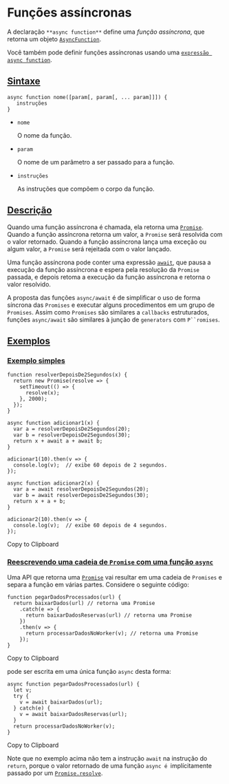 # Funções assíncronas

A declaração `**async function**` define uma *função assíncrona*, que retorna um objeto [`AsyncFunction`](https://developer.mozilla.org/pt-BR/docs/Web/JavaScript/Reference/Global_Objects/AsyncFunction).

Você também pode definir funções assíncronas usando uma [`expressão async function`](https://developer.mozilla.org/pt-BR/docs/Web/JavaScript/Reference/Operators/async_function).

## [Sintaxe](https://developer.mozilla.org/pt-BR/docs/Web/JavaScript/Reference/Statements/async_function#sintaxe)

```
async function nome([param[, param[, ... param]]]) {
   instruções
}
```

- `nome`

  O nome da função.

- `param`

  O nome de um parâmetro a ser passado para a função.

- `instruções`

  As instruções que compõem o corpo da função.

## [Descrição](https://developer.mozilla.org/pt-BR/docs/Web/JavaScript/Reference/Statements/async_function#descrição)

Quando uma função assíncrona é chamada, ela retorna uma [`Promise`](https://developer.mozilla.org/pt-BR/docs/Web/JavaScript/Reference/Global_Objects/Promise). Quando a função assíncrona retorna um valor, a `Promise` será resolvida com o valor retornado. Quando a função assíncrona lança uma exceção ou algum valor, a `Promise` será rejeitada com o valor lançado.

Uma função assíncrona pode conter uma expressão [`await`](https://developer.mozilla.org/pt-BR/docs/Web/JavaScript/Reference/Operators/await), que pausa a execução da função assíncrona e espera pela resolução da `Promise `passada, e depois retoma a execução da função assíncrona e retorna o valor resolvido.

A proposta das funções `async/await` é de simplificar o uso de forma síncrona das `Promises` e executar alguns procedimentos em um grupo de `Promises`. Assim como `Promises` são similares a `callbacks` estruturados, funções `async/await` são similares à junção de `generators` com `P``romises`.

## [Exemplos](https://developer.mozilla.org/pt-BR/docs/Web/JavaScript/Reference/Statements/async_function#exemplos)

### [Exemplo simples](https://developer.mozilla.org/pt-BR/docs/Web/JavaScript/Reference/Statements/async_function#exemplo_simples)

```
function resolverDepoisDe2Segundos(x) {
  return new Promise(resolve => {
    setTimeout(() => {
      resolve(x);
    }, 2000);
  });
}

async function adicionar1(x) {
  var a = resolverDepoisDe2Segundos(20);
  var b = resolverDepoisDe2Segundos(30);
  return x + await a + await b;
}

adicionar1(10).then(v => {
  console.log(v);  // exibe 60 depois de 2 segundos.
});

async function adicionar2(x) {
  var a = await resolverDepoisDe2Segundos(20);
  var b = await resolverDepoisDe2Segundos(30);
  return x + a + b;
}

adicionar2(10).then(v => {
  console.log(v);  // exibe 60 depois de 4 segundos.
});
```

Copy to Clipboard

### [Reescrevendo uma cadeia de `Promise` com uma função `async`](https://developer.mozilla.org/pt-BR/docs/Web/JavaScript/Reference/Statements/async_function#reescrevendo_uma_cadeia_de_promise_com_uma_função_async)

Uma API que retorna uma [`Promise`](https://developer.mozilla.org/pt-BR/docs/Web/JavaScript/Reference/Global_Objects/Promise) vai resultar em uma cadeia de `Promises` e separa a função em várias partes. Considere o seguinte código:

```
function pegarDadosProcessados(url) {
  return baixarDados(url) // retorna uma Promise
    .catch(e => {
      return baixarDadosReservas(url) // retorna uma Promise
    })
    .then(v => {
      return processarDadosNoWorker(v); // retorna uma Promise
    });
}
```

Copy to Clipboard

pode ser escrita em uma única função `async` desta forma:

```
async function pegarDadosProcessados(url) {
  let v;
  try {
    v = await baixarDados(url);
  } catch(e) {
    v = await baixarDadosReservas(url);
  }
  return processarDadosNoWorker(v);
}
```

Copy to Clipboard

Note que no exemplo acima não tem a instrução `await` na instrução do `return`, porque o valor retornado de uma função `async é `implícitamente passado por um [`Promise.resolve`](https://developer.mozilla.org/pt-BR/docs/Web/JavaScript/Reference/Global_Objects/Promise/resolve).
